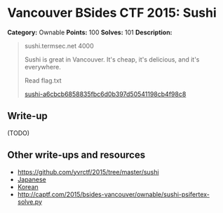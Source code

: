 # Vancouver BSides CTF 2015: Sushi

**Category:** Ownable
**Points:** 100
**Solves:** 101
**Description:** 

> sushi.termsec.net 4000
> 
> Sushi is great in Vancouver. It's cheap, it's delicious, and it's everywhere.
> 
> Read flag.txt
> 
> [sushi-a6cbcb6858835fbc6d0b397d50541198cb4f98c8](sushi-a6cbcb6858835fbc6d0b397d50541198cb4f98c8)

## Write-up

(TODO)

## Other write-ups and resources

* <https://github.com/yvrctf/2015/tree/master/sushi>
* [Japanese](http://mage-ctf-writeup.blogspot.jp/2015/03/b-sides-vancouver-2015.html)
* [Korean](http://s0ngsari.tistory.com/entry/yvrctfPwnable-100)
* <http://captf.com/2015/bsides-vancouver/ownable/sushi-psifertex-solve.py>